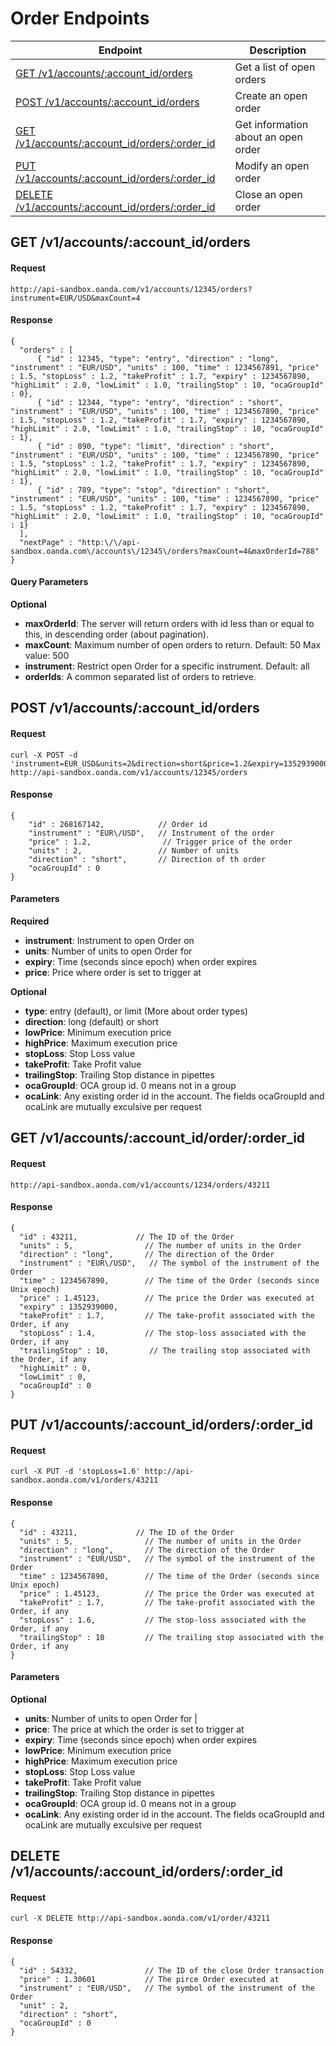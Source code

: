 # Order Endpoints

| Endpoint | Description |
| ---- | ---- |
| [GET /v1/accounts/:account_id/orders](https://github.com/oanda/apidocs/blob/master/sections/orders.md#get-v1accountsaccount_idorders) | Get a list of open orders |
| [POST /v1/accounts/:account_id/orders](https://github.com/oanda/apidocs/blob/master/sections/orders.md#post-v1accountsaccount_idorders) | Create an open order |
| [GET /v1/accounts/:account_id/orders/:order_id](https://github.com/oanda/apidocs/blob/master/sections/orders.md#get-v1accountsaccount_idorderorder_id) | Get information about an open order |
| [PUT /v1/accounts/:account_id/orders/:order_id](https://github.com/oanda/apidocs/blob/master/sections/orders.md#put-v1accountsaccount_idordersorder_id) | Modify an open order |
| [DELETE /v1/accounts/:account_id/orders/:order_id](https://github.com/oanda/apidocs/blob/master/sections/orders.md#delete-v1accountsaccount_idordersorder_id) | Close an open order |


## GET /v1/accounts/:account_id/orders

#### Request
    http://api-sandbox.oanda.com/v1/accounts/12345/orders?instrument=EUR/USD&maxCount=4

#### Response
    {
      "orders" : [
          { "id" : 12345, "type": "entry", "direction" : "long", "instrument" : "EUR/USD", "units" : 100, "time" : 1234567891, "price" : 1.5, "stopLoss" : 1.2, "takeProfit" : 1.7, "expiry" : 1234567890, "highLimit" : 2.0, "lowLimit" : 1.0, "trailingStop" : 10, "ocaGroupId" : 0},
          { "id" : 12344, "type": "entry", "direction" : "short", "instrument" : "EUR/USD", "units" : 100, "time" : 1234567890, "price" : 1.5, "stopLoss" : 1.2, "takeProfit" : 1.7, "expiry" : 1234567890, "highLimit" : 2.0, "lowLimit" : 1.0, "trailingStop" : 10, "ocaGroupId" : 1},
          { "id" : 890, "type": "limit", "direction" : "short", "instrument" : "EUR/USD", "units" : 100, "time" : 1234567890, "price" : 1.5, "stopLoss" : 1.2, "takeProfit" : 1.7, "expiry" : 1234567890, "highLimit" : 2.0, "lowLimit" : 1.0, "trailingStop" : 10, "ocaGroupId" : 1},
          { "id" : 789, "type": "stop", "direction" : "short", "instrument" : "EUR/USD", "units" : 100, "time" : 1234567890, "price" : 1.5, "stopLoss" : 1.2, "takeProfit" : 1.7, "expiry" : 1234567890, "highLimit" : 2.0, "lowLimit" : 1.0, "trailingStop" : 10, "ocaGroupId" : 1}
      ],
      "nextPage" : "http:\/\/api-sandbox.oanda.com\/accounts\/12345\/orders?maxCount=4&maxOrderId=788"
    }

#### Query Parameters
**Optional**

* **maxOrderId**: The server will return orders with id less than or equal to this, in descending order (about pagination).
* **maxCount**: Maximum number of open orders to return. Default: 50 Max value: 500
* **instrument**: Restrict open Order for a specific instrument. Default: all
* **orderIds**: A common separated list of orders to retrieve.


## POST /v1/accounts/:account_id/orders
#### Request
    curl -X POST -d 'instrument=EUR_USD&units=2&direction=short&price=1.2&expiry=1352939000' http://api-sandbox.oanda.com/v1/accounts/12345/orders

#### Response
    {
        "id" : 268167142,            // Order id
        "instrument" : "EUR\/USD",   // Instrument of the order
        "price" : 1.2,				  // Trigger price of the order
        "units" : 2,                 // Number of units
        "direction" : "short",       // Direction of th order
        "ocaGroupId" : 0
    }


#### Parameters
**Required**

* **instrument**: Instrument to open Order on
* **units**: Number of units to open Order for
* **expiry**: Time (seconds since epoch) when order expires
* **price**: Price where order is set to trigger at

**Optional**

* **type**: entry (default), or limit (More about order types)
* **direction**: long (default) or short
* **lowPrice**: Minimum execution price
* **highPrice**: Maximum execution price
* **stopLoss**: Stop Loss value
* **takeProfit**: Take Profit value
* **trailingStop**: Trailing Stop distance in pipettes
* **ocaGroupId**: OCA group id. 0 means not in a group
* **ocaLink**: Any existing order id in the account. The fields ocaGroupId and ocaLink are mutually exculsive per request

## GET /v1/accounts/:account_id/order/:order_id

#### Request
    http://api-sandbox.aonda.com/v1/accounts/1234/orders/43211

#### Response

    {
      "id" : 43211,             // The ID of the Order
      "units" : 5,                // The number of units in the Order
      "direction" : "long",       // The direction of the Order
      "instrument" : "EUR\/USD",   // The symbol of the instrument of the Order
      "time" : 1234567890,        // The time of the Order (seconds since Unix epoch)
      "price" : 1.45123,          // The price the Order was executed at
      "expiry" : 1352939000,
      "takeProfit" : 1.7,         // The take-profit associated with the Order, if any
      "stopLoss" : 1.4,           // The stop-loss associated with the Order, if any
      "trailingStop" : 10,         // The trailing stop associated with the Order, if any
      "highLimit" : 0,
      "lowLimit" : 0,
      "ocaGroupId" : 0
    }






## PUT /v1/accounts/:account_id/orders/:order_id

#### Request
    curl -X PUT -d 'stopLoss=1.6' http://api-sandbox.aonda.com/v1/orders/43211

#### Response
    {
      "id" : 43211,             // The ID of the Order
      "units" : 5,                // The number of units in the Order
      "direction" : "long",       // The direction of the Order
      "instrument" : "EUR/USD",   // The symbol of the instrument of the Order
      "time" : 1234567890,        // The time of the Order (seconds since Unix epoch)
      "price" : 1.45123,          // The price the Order was executed at
      "takeProfit" : 1.7,         // The take-profit associated with the Order, if any
      "stopLoss" : 1.6,           // The stop-loss associated with the Order, if any
      "trailingStop" : 10         // The trailing stop associated with the Order, if any
    }

#### Parameters
**Optional**

* **units**: Number of units to open Order for |
* **price**: The price at which the order is set to trigger at
* **expiry**: Time (seconds since epoch) when order expires
* **lowPrice**: Minimum execution price
* **highPrice**: Maximum execution price
* **stopLoss**: Stop Loss value
* **takeProfit**: Take Profit value
* **trailingStop**: Trailing Stop distance in pipettes
* **ocaGroupId**: OCA group id. 0 means not in a group
* **ocaLink**: Any existing order id in the account. The fields ocaGroupId and ocaLink are mutually exculsive per request





## DELETE /v1/accounts/:account_id/orders/:order_id

#### Request
    curl -X DELETE http://api-sandbox.aonda.com/v1/order/43211

#### Response
    {
      "id" : 54332,               // The ID of the close Order transaction
      "price" : 1.30601           // The pirce Order executed at
      "instrument" : "EUR/USD",   // The symbol of the instrument of the Order
      "unit" : 2,
      "direction" : "short",
      "ocaGroupId" : 0
    }


